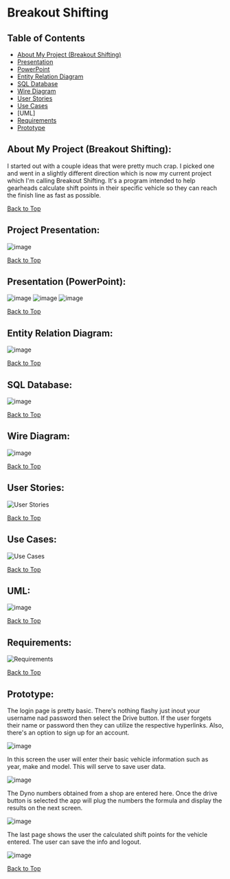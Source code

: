 # Breakout Shifting

## Table of Contents
- [About My Project (Breakout Shifting)](https://github.com/jmeza81/Beakout-Shifting#about-my-project-breakout-shifting)
- [Presentation](https://github.com/jmeza81/Beakout-Shifting#project-presentation)
- [PowerPoint](https://github.com/jmeza81/Beakout-Shifting#presentation-powerpoint)
- [Entity Relation Diagram](https://github.com/jmeza81/Beakout-Shifting#entity-relation-diagram)
- [SQL Database](https://github.com/jmeza81/Beakout-Shifting#sql-database)
- [Wire Diagram](https://github.com/jmeza81/Beakout-Shifting/blob/main/README.md#wire-diagram)
- [User Stories](https://github.com/jmeza81/Beakout-Shifting/blob/main/README.md#user-stories)
- [Use Cases](https://github.com/jmeza81/Beakout-Shifting/blob/main/README.md#use-cases)
- [UML]
- [Requirements](https://github.com/jmeza81/Beakout-Shifting/tree/main#requirements)
- [Prototype](https://github.com/jmeza81/Beakout-Shifting/blob/main/README.md#prototype)

## About My Project (Breakout Shifting):

I started out with a couple ideas that were pretty much crap. I picked one and went in a slightly different direction 
which is now my current project which I'm calling Breakout Shifting. It's a program intended to help gearheads
calculate shift points in their specific vehicle so they can reach the finish line as fast as possible. 

[Back to Top](https://github.com/jmeza81/Beakout-Shifting/blob/main/README.md#table-of-contents)


## Project Presentation:

![image](https://user-images.githubusercontent.com/77745592/110255792-26860180-7f5b-11eb-966b-16fa7a611002.png)

[Back to Top](https://github.com/jmeza81/Beakout-Shifting/blob/main/README.md#table-of-contents)


## Presentation (PowerPoint):

![image](https://user-images.githubusercontent.com/77745592/110255933-e2dfc780-7f5b-11eb-9268-5c82637ee300.png)
![image](https://user-images.githubusercontent.com/77745592/110255985-0dca1b80-7f5c-11eb-9659-0026dd65f2ef.png)
![image](https://user-images.githubusercontent.com/77745592/110255987-13276600-7f5c-11eb-8042-c46f1696a2af.png)


[Back to Top](https://github.com/jmeza81/Beakout-Shifting/blob/main/README.md#table-of-contents)


## Entity Relation Diagram:

![image](https://user-images.githubusercontent.com/77745592/110256430-7f0ace00-7f5e-11eb-8309-776561787f96.png)

[Back to Top](https://github.com/jmeza81/Beakout-Shifting/blob/main/README.md#table-of-contents)


## SQL Database:

![image](https://user-images.githubusercontent.com/77745592/110256803-88953580-7f60-11eb-8931-d8232639b271.png)

[Back to Top](https://github.com/jmeza81/Beakout-Shifting/blob/main/README.md#table-of-contents)


## Wire Diagram:

![image](https://user-images.githubusercontent.com/77745592/110258019-26d7ca00-7f66-11eb-97f9-8fc26e789ec3.png)

[Back to Top](https://github.com/jmeza81/Beakout-Shifting/blob/main/README.md#table-of-contents)


## User Stories:

![User Stories](https://user-images.githubusercontent.com/77745592/110282509-38d85d80-7fa4-11eb-988b-acaab1697b95.jpg)

[Back to Top](https://github.com/jmeza81/Beakout-Shifting/blob/main/README.md#table-of-contents)


## Use Cases:

![Use Cases](https://user-images.githubusercontent.com/77745592/110283791-41319800-7fa6-11eb-94e9-dda80e166f23.jpg)

[Back to Top](https://github.com/jmeza81/Beakout-Shifting/blob/main/README.md#table-of-contents)


## UML:

![image](https://user-images.githubusercontent.com/77745592/111056570-973e8980-8445-11eb-9c46-d9da4d15ef94.png)

[Back to Top](https://github.com/jmeza81/Beakout-Shifting/blob/main/README.md#table-of-contents)


## Requirements:

![Requirements](https://user-images.githubusercontent.com/77745592/110283814-48f13c80-7fa6-11eb-971c-f014df9ca802.jpg)

[Back to Top](https://github.com/jmeza81/Beakout-Shifting/blob/main/README.md#table-of-contents)


## Prototype:

The login page is pretty basic. There's nothing flashy just inout your username nad password then select the Drive button.
If the user forgets their name or password then they can utilize the respective hyperlinks. Also, there's an option to 
sign up for an account.

![image](https://user-images.githubusercontent.com/77745592/111020573-90077500-838c-11eb-98ba-15b85b8aa79d.png)

In this screen the user will enter their basic vehicle information such as year, make and model. This will serve to 
save user data.

![image](https://user-images.githubusercontent.com/77745592/111020597-be855000-838c-11eb-885d-1a69d0ae890a.png)

The Dyno numbers obtained from a shop are entered here. Once the drive button is selected the app will plug the numbers
the formula and display the results on the next screen.

![image](https://user-images.githubusercontent.com/77745592/111020602-ca711200-838c-11eb-8383-42e46f8427fe.png)

The last page shows the user the calculated shift points for the vehicle entered. The user can save the info and logout.

![image](https://user-images.githubusercontent.com/77745592/111020612-d52ba700-838c-11eb-8125-69a8a55c9bc4.png)


[Back to Top](https://github.com/jmeza81/Beakout-Shifting/blob/main/README.md#table-of-contents)
